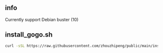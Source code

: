 ## info
Currently support Debian buster (10) 


## install_gogo.sh
```bash
curl -sSL https://raw.githubusercontent.com/zhouzhipeng/public/main/install_gogo.sh | sh
```
